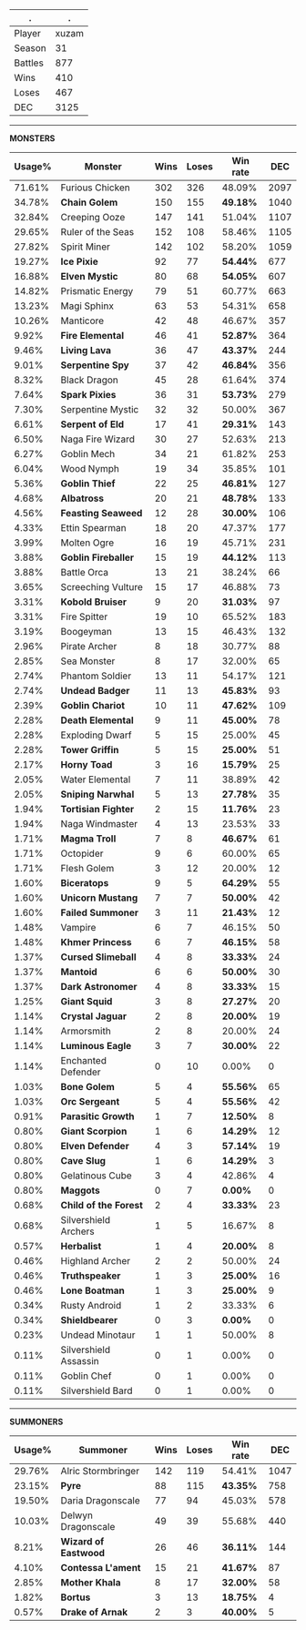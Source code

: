 .|.
|-|-
Player|xuzam
Season|31
Battles|877
Wins|410
Loses|467
DEC|3125

---
**MONSTERS**

Usage%|Monster|Wins|Loses|Win rate|DEC|
-|-|-|-|-|-|
71.61%|Furious Chicken|302|326|48.09%|2097|
34.78%|**Chain Golem**|150|155|**49.18%**|1040|
32.84%|Creeping Ooze|147|141|51.04%|1107|
29.65%|Ruler of the Seas|152|108|58.46%|1105|
27.82%|Spirit Miner|142|102|58.20%|1059|
19.27%|**Ice Pixie**|92|77|**54.44%**|677|
16.88%|**Elven Mystic**|80|68|**54.05%**|607|
14.82%|Prismatic Energy|79|51|60.77%|663|
13.23%|Magi Sphinx|63|53|54.31%|658|
10.26%|Manticore|42|48|46.67%|357|
9.92%|**Fire Elemental**|46|41|**52.87%**|364|
9.46%|**Living Lava**|36|47|**43.37%**|244|
9.01%|**Serpentine Spy**|37|42|**46.84%**|356|
8.32%|Black Dragon|45|28|61.64%|374|
7.64%|**Spark Pixies**|36|31|**53.73%**|279|
7.30%|Serpentine Mystic|32|32|50.00%|367|
6.61%|**Serpent of Eld**|17|41|**29.31%**|143|
6.50%|Naga Fire Wizard|30|27|52.63%|213|
6.27%|Goblin Mech|34|21|61.82%|253|
6.04%|Wood Nymph|19|34|35.85%|101|
5.36%|**Goblin Thief**|22|25|**46.81%**|127|
4.68%|**Albatross**|20|21|**48.78%**|133|
4.56%|**Feasting Seaweed**|12|28|**30.00%**|106|
4.33%|Ettin Spearman|18|20|47.37%|177|
3.99%|Molten Ogre|16|19|45.71%|231|
3.88%|**Goblin Fireballer**|15|19|**44.12%**|113|
3.88%|Battle Orca|13|21|38.24%|66|
3.65%|Screeching Vulture|15|17|46.88%|73|
3.31%|**Kobold Bruiser**|9|20|**31.03%**|97|
3.31%|Fire Spitter|19|10|65.52%|183|
3.19%|Boogeyman|13|15|46.43%|132|
2.96%|Pirate Archer|8|18|30.77%|88|
2.85%|Sea Monster|8|17|32.00%|65|
2.74%|Phantom Soldier|13|11|54.17%|121|
2.74%|**Undead Badger**|11|13|**45.83%**|93|
2.39%|**Goblin Chariot**|10|11|**47.62%**|109|
2.28%|**Death Elemental**|9|11|**45.00%**|78|
2.28%|Exploding Dwarf|5|15|25.00%|45|
2.28%|**Tower Griffin**|5|15|**25.00%**|51|
2.17%|**Horny Toad**|3|16|**15.79%**|25|
2.05%|Water Elemental|7|11|38.89%|42|
2.05%|**Sniping Narwhal**|5|13|**27.78%**|35|
1.94%|**Tortisian Fighter**|2|15|**11.76%**|23|
1.94%|Naga Windmaster|4|13|23.53%|33|
1.71%|**Magma Troll**|7|8|**46.67%**|61|
1.71%|Octopider|9|6|60.00%|65|
1.71%|Flesh Golem|3|12|20.00%|12|
1.60%|**Biceratops**|9|5|**64.29%**|55|
1.60%|**Unicorn Mustang**|7|7|**50.00%**|42|
1.60%|**Failed Summoner**|3|11|**21.43%**|12|
1.48%|Vampire|6|7|46.15%|50|
1.48%|**Khmer Princess**|6|7|**46.15%**|58|
1.37%|**Cursed Slimeball**|4|8|**33.33%**|24|
1.37%|**Mantoid**|6|6|**50.00%**|30|
1.37%|**Dark Astronomer**|4|8|**33.33%**|15|
1.25%|**Giant Squid**|3|8|**27.27%**|20|
1.14%|**Crystal Jaguar**|2|8|**20.00%**|19|
1.14%|Armorsmith|2|8|20.00%|24|
1.14%|**Luminous Eagle**|3|7|**30.00%**|22|
1.14%|Enchanted Defender|0|10|0.00%|0|
1.03%|**Bone Golem**|5|4|**55.56%**|65|
1.03%|**Orc Sergeant**|5|4|**55.56%**|42|
0.91%|**Parasitic Growth**|1|7|**12.50%**|8|
0.80%|**Giant Scorpion**|1|6|**14.29%**|12|
0.80%|**Elven Defender**|4|3|**57.14%**|19|
0.80%|**Cave Slug**|1|6|**14.29%**|3|
0.80%|Gelatinous Cube|3|4|42.86%|4|
0.80%|**Maggots**|0|7|**0.00%**|0|
0.68%|**Child of the Forest**|2|4|**33.33%**|23|
0.68%|Silvershield Archers|1|5|16.67%|8|
0.57%|**Herbalist**|1|4|**20.00%**|8|
0.46%|Highland Archer|2|2|50.00%|24|
0.46%|**Truthspeaker**|1|3|**25.00%**|16|
0.46%|**Lone Boatman**|1|3|**25.00%**|9|
0.34%|Rusty Android|1|2|33.33%|6|
0.34%|**Shieldbearer**|0|3|**0.00%**|0|
0.23%|Undead Minotaur|1|1|50.00%|8|
0.11%|Silvershield Assassin|0|1|0.00%|0|
0.11%|Goblin Chef|0|1|0.00%|0|
0.11%|Silvershield Bard|0|1|0.00%|0|

---
**SUMMONERS**

Usage%|Summoner|Wins|Loses|Win rate|DEC|
-|-|-|-|-|-|
29.76%|Alric Stormbringer|142|119|54.41%|1047|
23.15%|**Pyre**|88|115|**43.35%**|758|
19.50%|Daria Dragonscale|77|94|45.03%|578|
10.03%|Delwyn Dragonscale|49|39|55.68%|440|
8.21%|**Wizard of Eastwood**|26|46|**36.11%**|144|
4.10%|**Contessa L'ament**|15|21|**41.67%**|87|
2.85%|**Mother Khala**|8|17|**32.00%**|58|
1.82%|**Bortus**|3|13|**18.75%**|4|
0.57%|**Drake of Arnak**|2|3|**40.00%**|5|

